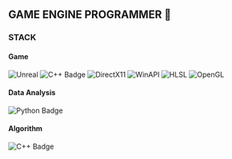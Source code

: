 ## GAME ENGINE PROGRAMMER 👋

<!--
**ohbumjun/ohbumjun** is a ✨ _special_ ✨ repository because its `README.md` (this file) appears on your GitHub profile.

Here are some ideas to get you started:

- 🔭 I’m currently working on ...
- 🌱 I’m currently learning ...
- 👯 I’m looking to collaborate on ...
- 🤔 I’m looking for help with ...
- 💬 Ask me about ...
- 📫 How to reach me: ...
- 😄 Pronouns: ...
- ⚡ Fun fact: ...
-->

### STACK
#### Game
![Unreal](https://img.shields.io/badge/UNREAL5-black?style=flat-square)
![C++ Badge](https://img.shields.io/badge/C++-grey?style=flat-square)
![DirectX11](https://img.shields.io/badge/DirectX11-darkgrey?style=flat-square)
![WinAPI](https://img.shields.io/badge/WinAPI-purple?style=flat-square)
![HLSL](https://img.shields.io/badge/HLSL-blue?style=flat-square)
![OpenGL](https://img.shields.io/badge/OpenGL-darkblue?style=flat-square)

#### Data Analysis
![Python Badge](https://img.shields.io/badge/Python-lightblue?style=flat-square&logo=Python)

#### Algorithm
![C++ Badge](https://img.shields.io/badge/C++-grey?style=flat-square)

